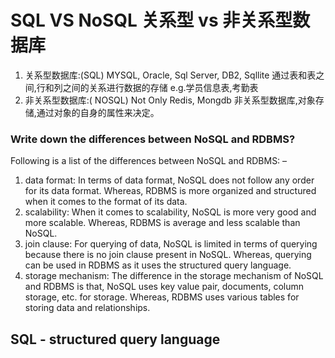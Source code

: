 # SQL VS NoSQL 关系型 vs 非关系型数据库

1. 关系型数据库:(SQL)
   MYSQL, Oracle, Sql Server, DB2, Sqllite
   通过表和表之间,行和列之间的关系进行数据的存储 e.g.学员信息表,考勤表
2. 非关系型数据库:( NOSQL) Not Only
   Redis, Mongdb
   非关系型数据库,对象存储,通过对象的自身的属性来决定。

### Write down the differences between NoSQL and RDBMS?

Following is a list of the differences between NoSQL and RDBMS: –

1. data format:
   In terms of data format, NoSQL does not follow any order for its data format. Whereas, RDBMS is more organized and structured when it comes to the format of its data.
2. scalability:
   When it comes to scalability, NoSQL is more very good and more scalable. Whereas, RDBMS is average and less scalable than NoSQL.
3. join clause:
   For querying of data, NoSQL is limited in terms of querying because there is no join clause present in NoSQL. Whereas, querying can be used in RDBMS as it uses the structured query language.
4. storage mechanism:
   The difference in the storage mechanism of NoSQL and RDBMS is that, NoSQL uses key value pair, documents, column storage, etc. for storage. Whereas, RDBMS uses various tables for storing data and relationships.

## SQL - structured query language
